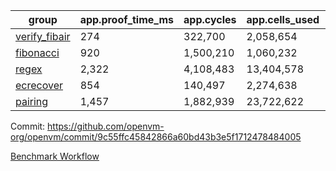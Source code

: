 | group | app.proof_time_ms | app.cycles | app.cells_used | leaf.proof_time_ms | leaf.cycles | leaf.cells_used |
| -- | -- | -- | -- | -- | -- | -- |
| [verify_fibair](https://github.com/openvm-org/openvm/blob/benchmark-results/benchmarks-pr/2138/verify_fibair-9c55ffc45842866a60bd43b3e5f1712478484005.md) | 274 |  322,700 |  2,058,654 |- | - | - |
| [fibonacci](https://github.com/openvm-org/openvm/blob/benchmark-results/benchmarks-pr/2138/fibonacci-9c55ffc45842866a60bd43b3e5f1712478484005.md) | 920 |  1,500,210 |  1,060,232 |- | - | - |
| [regex](https://github.com/openvm-org/openvm/blob/benchmark-results/benchmarks-pr/2138/regex-9c55ffc45842866a60bd43b3e5f1712478484005.md) | 2,322 |  4,108,483 |  13,404,578 |- | - | - |
| [ecrecover](https://github.com/openvm-org/openvm/blob/benchmark-results/benchmarks-pr/2138/ecrecover-9c55ffc45842866a60bd43b3e5f1712478484005.md) | 854 |  140,497 |  2,274,638 |- | - | - |
| [pairing](https://github.com/openvm-org/openvm/blob/benchmark-results/benchmarks-pr/2138/pairing-9c55ffc45842866a60bd43b3e5f1712478484005.md) | 1,457 |  1,882,939 |  23,722,622 |- | - | - |


Commit: https://github.com/openvm-org/openvm/commit/9c55ffc45842866a60bd43b3e5f1712478484005

[Benchmark Workflow](https://github.com/openvm-org/openvm/actions/runs/17749802073)
